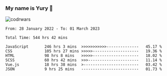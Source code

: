 ### My name is Yury 👋 
![codrwars](https://www.codewars.com/users/litury/badges/micro) 


<!--START_SECTION:waka-->

```text
From: 28 January 2022 - To: 01 March 2023

Total Time: 544 hrs 42 mins

JavaScript       246 hrs 3 mins  >>>>>>>>>>>--------------   45.17 %
CSS              105 hrs 27 mins >>>>>--------------------   19.36 %
HTML             98 hrs 8 mins   >>>>>--------------------   18.02 %
SCSS             60 hrs 42 mins  >>>----------------------   11.14 %
Vue.js           18 hrs 38 mins  >------------------------   03.42 %
JSON             9 hrs 25 mins   -------------------------   01.73 %
```

<!--END_SECTION:waka-->

